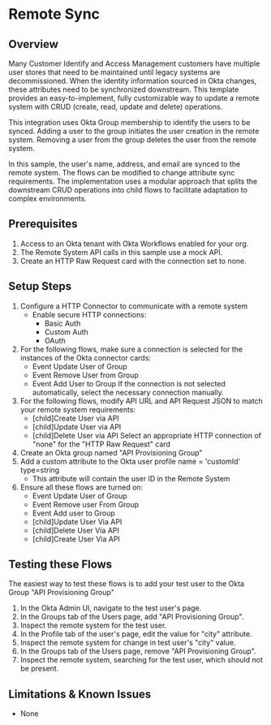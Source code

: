 # Remote Sync 


## Overview

Many Customer Identify and Access Management customers have multiple user stores that need to be maintained until legacy systems are decommissioned. When the identity information sourced in Okta changes, these attributes need to be synchronized downstream. This template provides an easy-to-implement, fully customizable way to update a remote system with CRUD (create, read, update and delete) operations.

This integration uses Okta Group membership to identify the users to be synced. Adding a user to the group initiates the user creation in the remote system. Removing a user from the group deletes the user from the remote system.

In this sample, the user's name, address, and email are synced to the remote system. The flows can be modified to change attribute sync requirements. The implementation uses a modular approach that splits the downstream CRUD operations into child flows to facilitate adaptation to complex environments.

## Prerequisites

1.   Access to an Okta tenant with Okta Workflows enabled for your org.
2.   The Remote System API calls in this sample use a mock API. 
3.   Create an HTTP Raw Request card with the connection set to none.


## Setup Steps

1. Configure a HTTP Connector to communicate with a remote system
    * Enable secure HTTP connections:
      * Basic Auth
      * Custom Auth
      * OAuth
2. For the following flows, make sure a connection is selected for the instances of the Okta connector cards:
    * Event Update User of Group
    * Event Remove User from Group
    * Event Add User to Group
    If the connection is not selected automatically, select the necessary connection manually.
3. For the following flows, modify API URL and API Request JSON to match your remote system requirements:
    * [child]Create User via API
    * [child]Update User via API
    * [child]Delete User via API
   Select an appropriate HTTP connection of "none" for the "HTTP Raw Request" card
4. Create an Okta group named "API Provisioning Group"
5. Add a custom attribute to the Okta user profile name = 'customId' type=string
   * This attribute will contain the user ID in the Remote System
6. Ensure all these flows are turned on:
    *   Event Update User of Group
    *   Event Remove user From Group
    *   Event Add user to Group
    *   [child]Update User Via API
    *   [child]Delete User Via API
    *   [child]Create User Via API


## Testing these Flows

The easiest way to test these flows is to add your test user to the Okta Group "API Provisioning Group"

1. In the Okta Admin UI, navigate to the test user's page.
2. In the Groups tab of the Users page, add "API Provisioning Group".
3. Inspect the remote system for the test user.
4. In the Profile tab of the user's page, edit the value for "city" attribute.
5. Inspect the remote system for change in test user's "city" value.
6. In the Groups tab of the Users page, remove "API Provisioning Group".
7. Inspect the remote system, searching for the test user, which should not be present.


## Limitations & Known Issues
*   None
